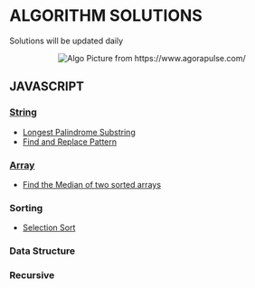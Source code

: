 <h1> ALGORITHM SOLUTIONS</h1>
<p>Solutions will be updated daily</p>
<p align="center"><img alt="Algo Picture from https://www.agorapulse.com/" src="https://www.agorapulse.com/social-media-lab/wp-content/uploads/sites/6/2020/06/instagram-algorithm-image.png"/></p>

## JAVASCRIPT

### [String](String)
- [Longest Palindrome Substring](String/longestPalindromeSub.js)  
- [Find and Replace Pattern](/String/findAndReplacePattern.js)
### [Array](Array)
- [Find the Median of two sorted arrays](Array/findMedianSortedArrays.js)
### Sorting
- [Selection Sort](Sorting/selectionSort.js)
### Data Structure
### Recursive